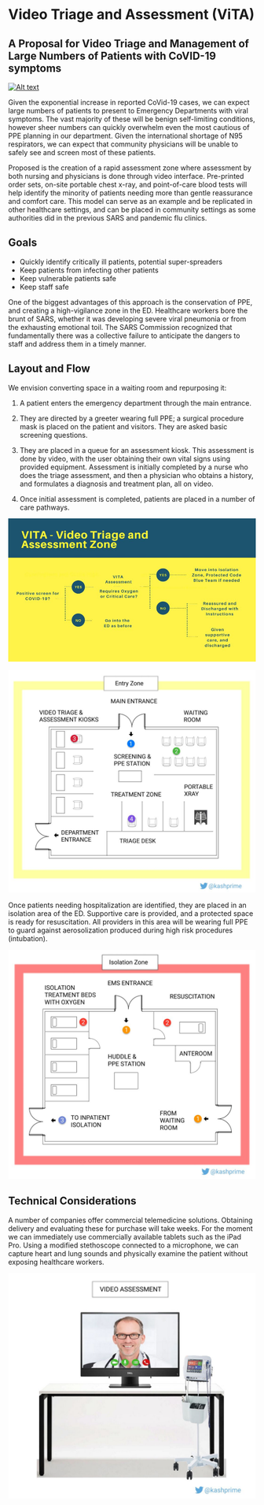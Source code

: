 # Video Triage and Assessment (ViTA)
## A Proposal for Video Triage and Management of Large Numbers of Patients with CoVID-19 symptoms

[![Alt text](https://img.youtube.com/vi/Ibxrng5pJGg/0.jpg)](https://www.youtube.com/watch?v=Ibxrng5pJGg)

Given the exponential increase in reported CoVid-19 cases, we can expect large numbers of patients to present to Emergency Departments with viral symptoms. The vast majority of these will be benign self-limiting conditions, however sheer numbers can quickly overwhelm even the most cautious of PPE planning in our department. Given the international shortage of N95 respirators, we can expect that community physicians will be unable to safely see and screen most of these patients.

Proposed is the creation of a rapid assessment zone where assessment by both nursing and physicians is done through video interface. Pre-printed order sets, on-site portable chest x-ray, and point-of-care blood tests will help identify the minority of patients needing more than gentle reassurance and comfort care. This model can serve as an example and be replicated in other healthcare settings, and can be placed in community settings as some authorities did in the previous SARS and pandemic flu clinics.


## Goals

- Quickly identify critically ill patients, potential super-spreaders
- Keep patients from infecting other patients
- Keep vulnerable patients safe
- Keep staff safe

One of the biggest advantages of this approach is the conservation of PPE, and creating a high-vigilance zone in the ED. Healthcare workers bore the brunt of SARS, whether it was developing severe viral pneumonia or from the exhausting emotional toil. The SARS Commission recognized that fundamentally there was a collective failure to anticipate the dangers to staff and address them in a timely manner.

## Layout and Flow

We envision converting space in a waiting room and repurposing it:

1.  A patient enters the emergency department through the main entrance.
    
2.  They are directed by a greeter wearing full PPE; a surgical procedure mask is placed on the patient and visitors. They are asked basic screening questions.
    
3.  They are placed in a queue for an assessment kiosk. This assessment is done by video, with the user obtaining their own vital signs using provided equipment. Assessment is initially completed by a nurse who does the triage assessment, and then a physician who obtains a history, and formulates a diagnosis and treatment plan, all on video.
    
4.  Once initial assessment is completed, patients are placed in a number of care pathways.

![Care Pathways](vitaz0.jpg)

![Entry Zone Schematic](vitaz1.jpg)

Once patients needing hospitalization are identified, they are placed in an isolation area of the ED.  Supportive care is provided, and a protected space is ready for resuscitation.  All providers in this area will be wearing full PPE to guard against aerosolization produced during high risk procedures (intubation).

![Isolation Zone Schematic](vitaz2.jpg)

## Technical Considerations

A number of companies offer commercial telemedicine solutions. Obtaining delivery and evaluating these for purchase will take weeks. For the moment we can immediately use commercially available tablets such as the iPad Pro. Using a modified stethoscope connected to a microphone, we can capture heart and lung sounds and physically examine the patient without exposing healthcare workers.

![Video Assessment Mockup](vitaz3.jpg)
